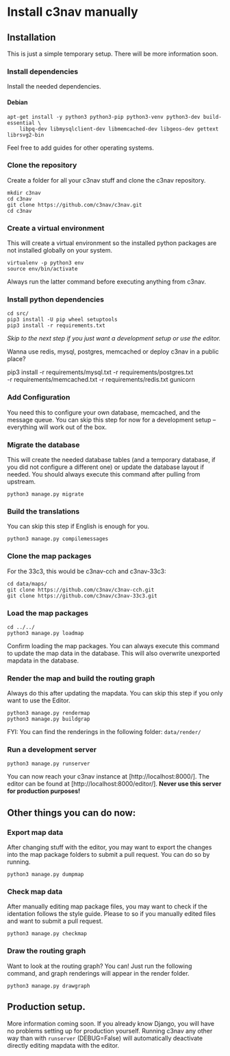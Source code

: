 # Install c3nav manually

## Installation

This is just a simple temporary setup. There will be more information soon.

### Install dependencies

Install the needed dependencies.

#### Debian

```
apt-get install -y python3 python3-pip python3-venv python3-dev build-essential \
    libpq-dev libmysqlclient-dev libmemcached-dev libgeos-dev gettext librsvg2-bin
```

Feel free to add guides for other operating systems.

### Clone the repository

Create a folder for all your c3nav stuff and clone the c3nav repository.

```
mkdir c3nav
cd c3nav
git clone https://github.com/c3nav/c3nav.git
cd c3nav
```

### Create a virtual environment

This will create a virtual environment so the installed python packages are not installed globally on your system.

```
virtualenv -p python3 env
source env/bin/activate
```

Always run the latter command before executing anything from c3nav.


### Install python dependencies

```
cd src/
pip3 install -U pip wheel setuptools
pip3 install -r requirements.txt
```

*Skip to the next step if you just want a development setup or use the editor.*

Wanna use redis, mysql, postgres, memcached or deploy c3nav in a public place?

pip3 install -r requirements/mysql.txt -r requirements/postgres.txt \
             -r requirements/memcached.txt -r requirements/redis.txt gunicorn

### Add Configuration

You need this to configure your own database, memcached, and the message queue. You can skip this step for now for a development setup – everything will work out of the box.

### Migrate the database

This will create the needed database tables (and a temporary database, if you did not configure a different one) or update the database layout if needed. You should always execute this command after pulling from upstream.

```
python3 manage.py migrate
```

### Build the translations

You can skip this step if English is enough for you.

```
python3 manage.py compilemessages
```

### Clone the map packages

For the 33c3, this would be c3nav-cch and c3nav-33c3:

```
cd data/maps/
git clone https://github.com/c3nav/c3nav-cch.git
git clone https://github.com/c3nav/c3nav-33c3.git
```

### Load the map packages

```
cd ../../
python3 manage.py loadmap
```

Confirm loading the map packages. You can always execute this command to update the map data in the database. This will also overwrite unexported mapdata in the database.

### Render the map and build the routing graph

Always do this after updating the mapdata. You can skip this step if you only want to use the Editor.

```
python3 manage.py rendermap
python3 manage.py buildgrap
```

FYI: You can find the renderings in the following folder: `data/render/`

### Run a development server

```
python3 manage.py runserver
```

You can now reach your c3nav instance at [http://localhost:8000/]. The editor can be found at [http://localhost:8000/editor/]. **Never use this server for production purposes!**

## Other things you can do now:

### Export map data

After changing stuff with the editor, you may want to export the changes into the map package folders to submit a pull request. You can do so by running.

```
python3 manage.py dumpmap
```

### Check map data

After manually editing map package files, you may want to check if the identation follows the style guide. Please to so if you manually edited files and want to submit a pull request.

```
python3 manage.py checkmap
```

### Draw the routing graph

Want to look at the routing graph? You can! Just run the following command, and graph renderings will appear in the render folder.

```
python3 manage.py drawgraph
```

## Production setup.

More information coming soon. If you already know Django, you will have no problems setting up for production yourself. Running c3nav any other way than with `runserver` (DEBUG=False) will automatically deactivate directly editing mapdata with the editor.
